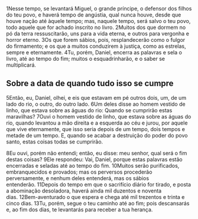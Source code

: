 1Nesse tempo, se levantará Miguel, o grande príncipe, o defensor dos filhos do teu povo, e haverá tempo de angústia, qual nunca houve, desde que houve nação até àquele tempo; mas, naquele tempo, será salvo o teu povo, todo aquele que for achado inscrito no livro. 2Muitos dos que dormem no pó da terra ressuscitarão, uns para a vida eterna, e outros para vergonha e horror eterno. 3Os que forem sábios, pois, resplandecerão como o fulgor do firmamento; e os que a muitos conduzirem à justiça, como as estrelas, sempre e eternamente. 4Tu, porém, Daniel, encerra as palavras e sela o livro, até ao tempo do fim; muitos o esquadrinharão, e o saber se multiplicará.

## Sobre a data de quando tudo isso se cumpre
5Então, eu, Daniel, olhei, e eis que estavam em pé outros dois, um, de um lado do rio, o outro, do outro lado. 6Um deles disse ao homem vestido de linho, que estava sobre as águas do rio: Quando se cumprirão estas maravilhas? 7Ouvi o homem vestido de linho, que estava sobre as águas do rio, quando levantou a mão direita e a esquerda ao céu e jurou, por aquele que vive eternamente, que isso seria depois de um tempo, dois tempos e metade de um tempo. E, quando se acabar a destruição do poder do povo santo, estas coisas todas se cumprirão. 

8Eu ouvi, porém não entendi; então, eu disse: meu senhor, qual será o fim destas coisas? 9Ele respondeu: Vai, Daniel, porque estas palavras estão encerradas e seladas até ao tempo do fim. 10Muitos serão purificados, embranquecidos e provados; mas os perversos procederão perversamente, e nenhum deles entenderá, mas os sábios entenderão. 11Depois do tempo em que o sacrifício diário for tirado, e posta a abominação desoladora, haverá ainda mil duzentos e noventa dias. 12Bem-aventurado o que espera e chega até mil trezentos e trinta e cinco dias. 13Tu, porém, segue o teu caminho até ao fim; pois descansarás e, ao fim dos dias, te levantarás para receber a tua herança.